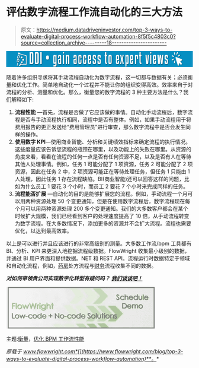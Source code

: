 # 评估数字流程工作流自动化的三大方法

> 原文：<https://medium.datadriveninvestor.com/top-3-ways-to-evaluate-digital-process-workflow-automation-8f5f5c4803c0?source=collection_archive---------18----------------------->

[![](img/b8ca0d52a6cc94ec0c319a9aab26aff6.png)](http://www.track.datadriveninvestor.com/1B9E)

随着许多组织寻求将其手动流程自动化为数字流程，这一切都与数据有关；必须衡量和优化工作。简单地自动化一个过程并不能让你的组织变得高效。效率来自于对流程的分析、测量和优化。那么，衡量您的数字流程的 3 种主要方法是什么？我们解释如下:

1.  **流程性能** —首先，流程是否做了它应该做的事情。自动化手动流程后，数字流程是否与手动流程执行相同，流程中是否有整体。例如，如果手动流程用于将费用报告的更正发送给“费用管理员”进行审查，那么数字流程中是否会发生同样的操作。
2.  **使用数字 KPI**—使用商业智能、分析和关键绩效指标来确定流程的执行情况。这些度量应该告诉您流程的瓶颈在哪里，以及功能上的失败在哪里。从资源的角度来看，看看在流程的任何一点是否有任何资源不足，以及是否有人在等待其他人处理事情。例如，任务 1 可能分配了 1 项资源，任务 2 可能分配了 2 项资源，因此在任务 2 中，2 项资源可能正在等待处理任务，但任务 1 只能由 1 人处理，因此任务 1 存在流程缺陷。BI(商业智能)还可以回答这样的问题，比如为什么员工 1 要花 3 个小时，而员工 2 要花 7 个小时来完成同样的任务。
3.  **流程能否扩展** —自动化的目的是能够扩展您的流程。例如，手动流程一个月可以用两种资源处理 50 个变更通知，但是在使用数字流程后，数字流程现在每个月可以用两种资源处理 200 多个变更通知。我们的大多数客户都会在某个时候扩大规模，我们已经看到客户的处理速度提高了 10 倍，从手动流程转变为数字流程。在大多数情况下，添加更多的资源并不会扩大流程。流程也需要优化，以达到最高效率。

以上是可以进行并且应该进行的非常高级别的测量。大多数工作流/bpm 工具都有 BI、分析、KPI 来更深入地挖掘流程级数据。FlowWright 收集最小级别的数据，并通过 BI 用户界面和提供数据。NET 和 REST API。流程运行时数据特定于领域和自动化流程，例如，[药房](https://en.wikipedia.org/wiki/Pharmacy)处方流程与[财务](https://en.wikipedia.org/wiki/Finance)流程收集不同的数据。

***对如何带领贵公司实现数字化转型有疑问吗？*** [***我们谈谈吧！***](https://www.flowwright.com/contact)

![](img/e624f97f68f6ad1a78e3eaebd326f485.png)

主题:[衡量](https://www.flowwright.com/blog/topic/measure)，[优化 BPM 工作流性能](https://www.flowwright.com/blog/topic/optimize-bpm-workflow-performance)

*原载于 www.flowwright.com*[](https://www.flowwright.com/blog/top-3-ways-to-evaluate-digital-process-workflow-automation)**。**